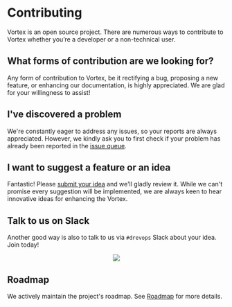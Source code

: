 
# Contributing

Vortex is an open source project. There are numerous ways to
contribute to Vortex whether you’re a developer or a non-technical
user.

## What forms of contribution are we looking for?

Any form of contribution to Vortex, be it rectifying a bug, proposing
a new feature, or enhancing our documentation, is highly appreciated. We are
glad for your willingness to assist!

## I've discovered a problem

We're constantly eager to address any issues, so your reports are always
appreciated. However, we kindly ask you to first check if your problem has
already been reported in the [issue queue](https://github.com/drevops/scaffold/issues).

## I want to suggest a feature or an idea

Fantastic! Please [submit your idea](https://github.com/drevops/scaffold/issues)
and we'll gladly review it. While we can't promise every suggestion will be
implemented, we are always keen to hear innovative ideas for enhancing
the Vortex.

## Talk to us on Slack

Another good way is also to talk to us via `#drevops` Slack about your idea.
Join today!
<div align="center">
  <a href="https://drupal.slack.com/archives/CRE86HQTW"><img src="https://img.shields.io/badge/drupal.slack.com-%23DrevOps-blue.svg?logo=slack&style=for-the-badge"/></a>
</div>

## Roadmap

We actively maintain the project's roadmap. See [Roadmap](https://github.com/drevops/scaffold/blob/develop/.vortex/docs/content/contributing/roadmap.mdx) for more details.
